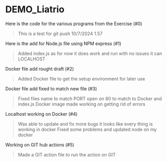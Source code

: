 # DEMO_Liatrio
Here is the code for the various programs from the Exercise  (#0)
>This is a test for git push 10/7/2024 1.57

Here is the add for Node.js file using NPM express  (#1)
>Added index.js as for now it does work and run with no issues it can LOCALHOST

Docker file add rought draft  (#2)
>Added Docker file to get the setup environment for later use

Docker file add fixed to match new file  (#3)
>Fixed files name to match 
>PORT open on 80 to match to Docker and index.js
>Docker image made working on getting rid of errors

Localhost working on Docker  (#4)
>Was able to update and fix more bugs it looks like every thing is working in
>docker 
>Fixed some problems and updated node on my docker 

Working on GIT hub actions  (#5)
>Made a GIT action file to run the action on GIT 
